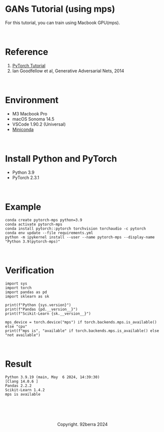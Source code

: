# GANs Tutorial (using mps)

For this tutorial, you can train using Macbook GPU(mps).

<br/>

# Reference

1. <a href='https://pytorch.org/tutorials/'>PyTorch Tutorial</a>
2. Ian Goodfellow et al, Generative Adversarial Nets, 2014

<br/>

# Environment
- M3 Macbook Pro 
- macOS Sonoma 14.5
- VSCode 1.90.2 (Universal)
- <a href='https://docs.conda.io/projects/conda/en/latest/user-guide/install/macos.html'>Miniconda</a>

<br/>

# Install Python and PyTorch

- Python 3.9
- PyTorch 2.3.1

<br/>

# Example

```
conda create pytorch-mps python=3.9
conda activate pytorch-mps
conda install pytorch::pytorch torchvision torchaudio -c pytorch
conda env update --file requirements.yml
python -m ipykernel install --user --name pytorch-mps --display-name "Python 3.9(pytorch-mps)"
```

<br/>

# Verification

```
import sys
import torch
import pandas as pd
import sklearn as sk

print(f"Python {sys.version}")
print(f"Pandas {pd.__version__}")
print(f"Scikit-Learn {sk.__version__}")

mps_device = torch.device("mps") if torch.backends.mps.is_available() else "cpu"
print(f"mps is", "available" if torch.backends.mps.is_available() else "not available")
```

<br/>

# Result

```
Python 3.9.19 (main, May  6 2024, 14:39:30) 
[Clang 14.0.6 ]
Pandas 2.2.2
Scikit-Learn 1.4.2
mps is available
```

<br/>
<br/>
<br/>
<br/>

<div align='center'>
    Copyright. 92berra 2024
</div>